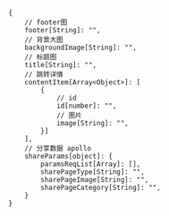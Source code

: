 <!--
 * @description oss Api 契约
 * @exports class
 * @Author jieq
 * @Date 2020-05-15 16:10:16
 * @LastEditors jieq
 * @LastEditTime 2020-05-15 17:27:42
--> 
```
{
    // footer图
    footer[String]: "",
    // 背景大图
    backgroundImage[String]: "",
    // 标题图
    title[String]: "",
    // 跳转详情
    contentItem[Array<Object>]: [
        {
            // id
            id[number]: "",
            // 图片
            image[String]: "",
        }]
    ],
    // 分享数据 apollo
    shareParams[object]: {
        paramsReqList[Array]: [],
        sharePageType[String]: "",
        sharePageImage[String]: "",
        sharePageCategory[String]: "",
    }
}
```
